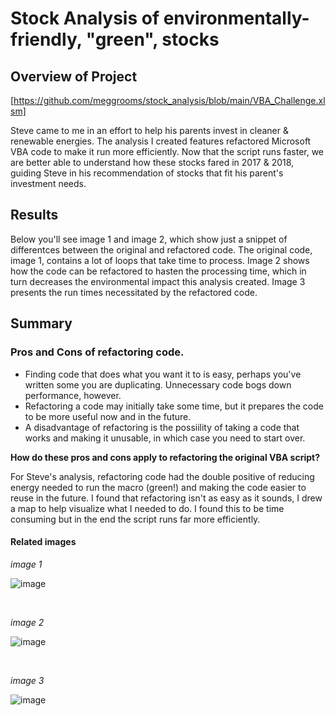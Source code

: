 # Stock Analysis of environmentally-friendly, "green", stocks

## Overview of Project

[https://github.com/meggrooms/stock_analysis/blob/main/VBA_Challenge.xlsm]

Steve came to me in an effort to help his parents invest in cleaner & renewable energies. The analysis I created features refactored Microsoft VBA code to make it run more efficiently. Now that the script runs faster, we are better able to understand how these stocks fared in 2017 & 2018, guiding Steve in his recommendation of stocks that fit his parent's investment needs.

## Results

Below you'll see image 1 and image 2, which show just a snippet of differentces between the original and refactored code. The original code, image 1, contains a lot of loops that take time to process. Image 2 shows how the code can be refactored to hasten the processing time, which in turn decreases the environmental impact this analysis created. Image 3 presents the run times necessitated by the refactored code.

## Summary

### Pros and Cons of refactoring code.

 * Finding code that does what you want it to is easy, perhaps you've written some you are duplicating. Unnecessary code bogs down performance, however.
 * Refactoring a code may initially take some time, but it prepares the code to be more useful now and in the future.
 * A disadvantage of refactoring is the possiility of taking a code that works and making it unusable, in which case you need to start over.

**How do these pros and cons apply to refactoring the original VBA script?**

For Steve's analysis, refactoring code had the double positive of reducing energy needed to run the macro (green!) and making the code easier to reuse in the future. I found that refactoring isn't as easy as it sounds, I drew a map to help visualize what I needed to do. I found this to be time consuming but in the end the script runs far more efficiently.



#### Related images

<p align="center">

_image 1_<P>

![image](https://user-images.githubusercontent.com/102067932/186589793-637a3bcc-7ff2-4b91-ae89-32064de09568.png)<P>

<br>


_image 2_

![image](https://user-images.githubusercontent.com/102067932/186589427-6a925773-0f2b-4949-8b64-db5bbe73fbed.png)<P>
<BR>

_image 3_

![image](https://user-images.githubusercontent.com/102067932/186594164-84502593-d684-4f95-addc-9fba277b5623.png)




